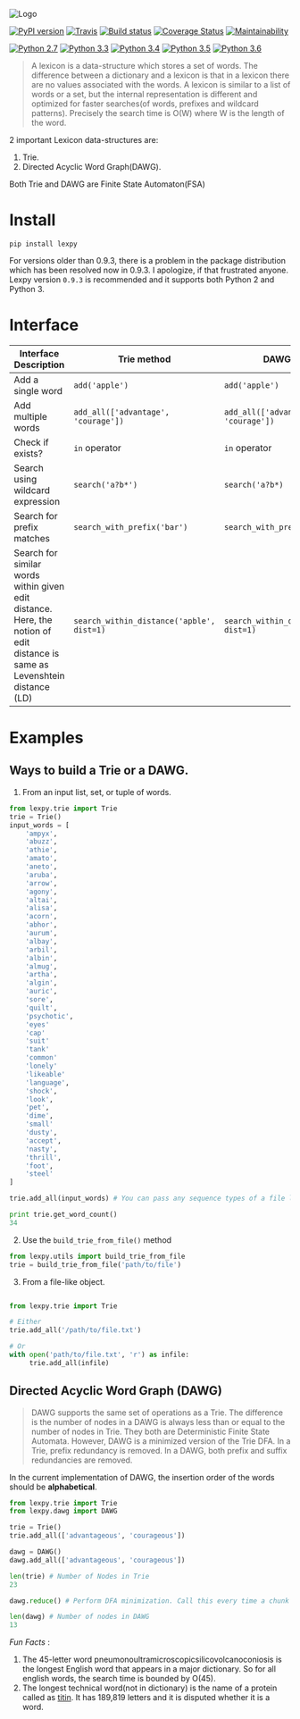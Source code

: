![Logo](https://github.com/aosingh/lexpy/blob/master/images/lexpylogo.png)

[![PyPI version](https://badge.fury.io/py/lexpy.svg)](https://pypi.python.org/pypi/lexpy)
[![Travis](https://travis-ci.org/aosingh/lexpy.svg?branch=master)](https://travis-ci.org/aosingh/lexpy)
[![Build status](https://ci.appveyor.com/api/projects/status/hib5wm4qo2oop3ui?svg=true)](https://ci.appveyor.com/project/aosingh/lexpy)
[![Coverage Status](https://coveralls.io/repos/github/aosingh/lexpy/badge.svg?branch=master)](https://coveralls.io/github/aosingh/lexpy?branch=master)
[![Maintainability](https://api.codeclimate.com/v1/badges/60626f81c0db0c5d8dcd/maintainability)](https://codeclimate.com/github/aosingh/lexpy/maintainability)

[![Python 2.7](https://img.shields.io/badge/python-2.7-blue.svg)](https://www.python.org/downloads/release/python-270/)
[![Python 3.3](https://img.shields.io/badge/python-3.3-blue.svg)](https://www.python.org/downloads/release/python-330/)
[![Python 3.4](https://img.shields.io/badge/python-3.4-blue.svg)](https://www.python.org/downloads/release/python-340/)
[![Python 3.5](https://img.shields.io/badge/python-3.5-blue.svg)](https://www.python.org/downloads/release/python-350/)
[![Python 3.6](https://img.shields.io/badge/python-3.6-blue.svg)](https://www.python.org/downloads/release/python-360/)


>A lexicon is a data-structure which stores a set of words. The difference between 
a dictionary and a lexicon is that in a lexicon there are no values associated with the words. A lexicon is similar to a list of words or a set, but the internal representation is different and optimized
for faster searches(of words, prefixes and wildcard patterns). Precisely the search time is O(W) where W is the length of the word. 

2 important Lexicon data-structures are:
1. Trie.
3. Directed Acyclic Word Graph(DAWG).

Both Trie and DAWG are Finite State Automaton(FSA)

# Install
```commandline
pip install lexpy
```
For versions older than 0.9.3, there is a problem in the package distribution
which has been resolved now in 0.9.3. I apologize, if that frustrated anyone.
Lexpy version `0.9.3` is recommended and it supports both Python 2 and Python 3.

# Interface

| **Interface Description**                                                                                                     	| **Trie** method                           	| **DAWG** method                           	|
|-------------------------------------------------------------------------------------------------------------------------------	|-------------------------------------------	|-------------------------------------------	|
| Add a single word                                                                                                             	| `add('apple')`                            	| `add('apple')`                            	|
| Add multiple words                                                                                                            	| `add_all(['advantage', 'courage'])`       	| `add_all(['advantage', 'courage'])`       	|
| Check if exists?                                                                                                              	| `in` operator                             	| `in` operator                             	|
| Search using wildcard expression                                                                                              	| `search('a?b*')`                          	| `search('a?b*)`                           	|
| Search for prefix matches                                                                                                     	| `search_with_prefix('bar')`               	| `search_with_prefix('bar')`               	|
| Search for similar words within  given edit distance. Here, the notion of edit distance  is same as Levenshtein distance (LD) 	| `search_within_distance('apble', dist=1)` 	| `search_within_distance('apble', dist=1)` 	|


# Examples

## Ways to build a Trie or a DAWG.

1. From an input list, set, or tuple of words.

```python
from lexpy.trie import Trie
trie = Trie()
input_words = [
    'ampyx',
    'abuzz',
    'athie',
    'amato',
    'aneto',
    'aruba',
    'arrow',
    'agony',
    'altai',
    'alisa',
    'acorn',
    'abhor',
    'aurum',
    'albay',
    'arbil',
    'albin',
    'almug',
    'artha',
    'algin',
    'auric',
    'sore',
    'quilt',
    'psychotic',
    'eyes'
    'cap'
    'suit'
    'tank'
    'common'
    'lonely'
    'likeable'
    'language',
    'shock',
    'look',
    'pet',
    'dime',
    'small'
    'dusty',
    'accept',
    'nasty',
    'thrill',
    'foot',
    'steel'
]

trie.add_all(input_words) # You can pass any sequence types of a file like object here

print trie.get_word_count()
34

```

2. Use the `build_trie_from_file()` method

```python
from lexpy.utils import build_trie_from_file
trie = build_trie_from_file('path/to/file')

```

3. From a file-like object.
```python

from lexpy.trie import Trie

# Either
trie.add_all('/path/to/file.txt')

# Or
with open('path/to/file.txt', 'r') as infile:
     trie.add_all(infile)

```



## Directed Acyclic Word Graph (DAWG)

>DAWG supports the same set of operations as a Trie. The difference is the number of nodes in a DAWG is always
less than or equal to the number of nodes in Trie. They both are Deterministic Finite State Automata. 
However, DAWG is a minimized version of the Trie DFA.
In a Trie, prefix redundancy is removed.
In a DAWG, both prefix and suffix redundancies are removed.

In the current implementation of DAWG, the insertion order of the words should be **alphabetical**.


```python
from lexpy.trie import Trie
from lexpy.dawg import DAWG

trie = Trie()
trie.add_all(['advantageous', 'courageous'])

dawg = DAWG()
dawg.add_all(['advantageous', 'courageous'])

len(trie) # Number of Nodes in Trie
23

dawg.reduce() # Perform DFA minimization. Call this every time a chunk of words are uploaded in DAWG.

len(dawg) # Number of nodes in DAWG
13

```



*Fun Facts* :
1. The 45-letter word pneumonoultramicroscopicsilicovolcanoconiosis is the longest English word that appears in a major dictionary.
So for all english words, the search time is bounded by O(45). 
2. The longest technical word(not in dictionary) is the name of a protein called as [titin](https://en.wikipedia.org/wiki/Titin). It has 189,819
letters and it is disputed whether it is a word.







